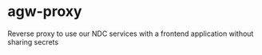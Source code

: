 # agw-proxy
Reverse proxy to use our NDC services with a frontend application without sharing secrets
